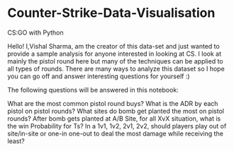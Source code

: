 # Counter-Strike-Data-Visualisation

CS:GO with Python 

Hello! I,Vishal Sharma, am the creator of this data-set and just wanted to provide a sample analysis for anyone interested in looking at CS. I look at mainly the pistol round here but many of the techniques can be applied to all types of rounds. There are many ways to analyze this dataset so I hope you can go off and answer interesting questions for yourself :)

The following questions will be answered in this notebook:

What are the most common pistol round buys? What is the ADR by each pistol on pistol rounds? What sites do bomb get planted the most on pistol rounds? After bomb gets planted at A/B Site, for all XvX situation, what is the win Probability for Ts? In a 1v1, 1v2, 2v1, 2v2, should players play out of site/in-site or one-in one-out to deal the most damage while receiving the least?
